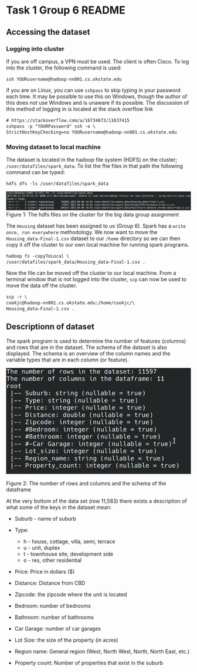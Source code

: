 # Task 1 Group 6 README

## Accessing the dataset

### Logging into cluster
If you are off campus, a VPN must be used. The client is often Cisco. To log 
into the cluster, the following command is used:
```
ssh YOURusername@hadoop-nn001.cs.okstate.edu
```
If you are on Linux, you can use `sshpass` to skip typing in your password each
time. It may be possible to use this on Windows, though the author of this 
does not use Windows and is unaware if its possible. The discussion of this 
method of logging in is located at the stack overflow link
```
# https://stackoverflow.com/a/16734873/11637415
sshpass -p "YOURPassword" ssh -o \
StrictHostKeyChecking=no YOURusername@hadoop-nn001.cs.okstate.edu
```

### Moving dataset to local machine
The dataset is located in the hadoop file system (HDFS) on the cluster; 
`/user/datafiles/spark_data`. To list the fhe files in that path the following
command can be typed:
```
hdfs dfs -ls /user/datafiles/spark_data
```  

![F1_ClusterFiles](Images/F1_ClusterFiles.png)
Figure 1: The hdfs files on the cluster for the big data
group assignment 

The `Housing` dataset has been assigned to us (Group 6). 
Spark has a `write once, run everywhere` methodology. We now
want to move the `Housing_data-Final-1.csv` dataset to
our `/home` directory so we can then copy it off the cluster
to our own local machine for running spark programs. 
```
hadoop fs -copyToLocal \
/user/datafiles/spark_data/Housing_data-Final-1.csv .
```
Now the file can be moved off the cluster to our local 
machine. From a terminal window that is not logged into the 
cluster, `scp` can now be used to move the data off the 
cluster. 
```
scp -r \
cookjc@hadoop-nn001.cs.okstate.edu:/home/cookjc/\
Housing_data-Final-1.csv .
```

## Descriptionn of dataset

The spark program is used to determine the number of features (columns)
and rows that are in the dataset. The schema of the dataset is also 
displayed. The schema is an overview of the column names and the 
variable types that are in each column (or feature).  

![F2_DatasetDescription](Images/F2_Datadescription.png)

Figure 2: The number of rows and columns and the schema of the dataframe


At the very bottom of the data set (row 11,583) there exists a 
description of what some of the keys in the dataset mean:

- Suburb - name of suburb

- Type:
	- h - house, cottage, villa, semi, terrace
	- u - unit, duplex
	- t - townhouse site, development side
	- o - res, other residential
- Price: Price in dollars ($)
- Distance: Distance from CBD
- Zipcode: the zipcode where the unit is located
- Bedroom: number of bedrooms
- Bathroom: number of bathrooms
- Car Garage: number of car garages
- Lot Size: the size of the property (in acres)
- Region name: General region (West, North West, North, North East, etc.)
- Property count: Number of properties that exist in the suburb 

